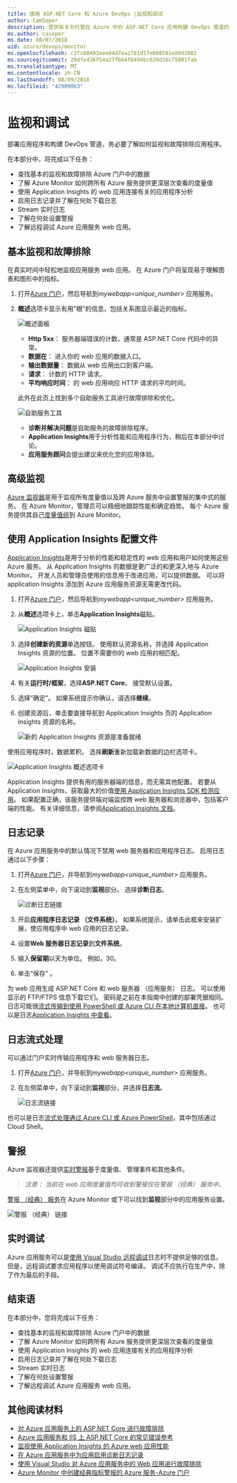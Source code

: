 ```yaml
---
title: 使用 ASP.NET Core 和 Azure DevOps |监视和调试
author: CamSoper
description: 提供有关为托管在 Azure 中的 ASP.NET Core 应用构建 DevOps 管道的端到端指导的指南。
ms.author: casoper
ms.date: 08/07/2018
uid: azure/devops/monitor
ms.openlocfilehash: c2fc88493aee04d7ea2781d17e808581e89d2082
ms.sourcegitcommit: 29dfe436f54a27fbb4f6494bc639d16c75001fab
ms.translationtype: MT
ms.contentlocale: zh-CN
ms.lasthandoff: 08/09/2018
ms.locfileid: "42909063"
---
```

# <a name="monitor-and-debug"></a>监视和调试

部署应用程序和构建 DevOps 管道，务必要了解如何监视和故障排除应用程序。

在本部分中，将完成以下任务：

* 查找基本的监视和故障排除 Azure 门户中的数据
* 了解 Azure Monitor 如何跨所有 Azure 服务提供更深层次查看的度量值
* 使用 Application Insights 的 web 应用连接有关的应用程序分析
* 启用日志记录并了解在何处下载日志
* Stream 实时日志
* 了解在何处设置警报
* 了解远程调试 Azure 应用服务 web 应用。

## <a name="basic-monitoring-and-troubleshooting"></a>基本监视和故障排除

在真实时间中轻松地监视应用服务 web 应用。 在 Azure 门户将呈现易于理解图表和图形中的指标。

1. 打开[Azure 门户](https://portal.azure.com)，然后导航到*mywebapp\<unique_number\>* 应用服务。

1. **概述**选项卡显示有用"眼"的信息，包括关系图显示最近的指标。

    ![概述面板](./media/monitoring/overview.png)

    * **Http 5xx**： 服务器端错误的计数，通常是 ASP.NET Core 代码中的异常。
    * **数据在**： 进入你的 web 应用的数据入口。
    * **输出数据量**： 数据从 web 应用出口到客户端。
    * **请求**： 计数的 HTTP 请求。
    * **平均响应时间**： 的 web 应用响应 HTTP 请求的平均时间。

    此外在此页上找到多个自助服务工具进行故障排除和优化。

    ![自助服务工具](./media/monitoring/wizards.png)

    * **诊断并解决问题**是自助服务的故障排除程序。
    * **Application Insights**用于分析性能和应用程序行为，稍后在本部分中讨论。
    * **应用服务顾问**会提出建议来优化您的应用体验。

## <a name="advanced-monitoring"></a>高级监视

[Azure 监视器](https://docs.microsoft.com/azure/monitoring-and-diagnostics/)是用于监视所有度量值以及跨 Azure 服务中设置警报的集中式的服务。 在 Azure Monitor，管理员可以精细地跟踪性能和确定趋势。 每个 Azure 服务提供其自己[度量值组](https://docs.microsoft.com/azure/monitoring-and-diagnostics/monitoring-supported-metrics#microsoftwebsites-excluding-functions)到 Azure Monitor。

## <a name="profile-with-application-insights"></a>使用 Application Insights 配置文件

[Application Insights](https://docs.microsoft.com/azure/application-insights/app-insights-overview)是用于分析的性能和稳定性的 web 应用和用户如何使用这些 Azure 服务。 从 Application Insights 的数据是更广泛的和更深入地与 Azure Monitor。 开发人员和管理员使用的信息用于改进应用，可以提供数据。 可以将 application Insights 添加到 Azure 应用服务资源无需更改代码。

1. 打开[Azure 门户](https://portal.azure.com)，然后导航到*mywebapp\<unique_number\>* 应用服务。
1. 从**概述**选项卡上，单击**Application Insights**磁贴。

    ![Application Insights 磁贴](./media/monitoring/app-insights.png)

1. 选择**创建新的资源**单选按钮。 使用默认资源名称，并选择 Application Insights 资源的位置。 位置不需要你的 web 应用的相匹配。

    ![Application Insights 安装](./media/monitoring/new-app-insights.png)

1. 有关**运行时/框架**，选择**ASP.NET Core**。 接受默认设置。
1. 选择“确定”。 如果系统提示你确认，请选择**继续**。
1. 创建资源后，单击要直接导航到 Application Insights 页的 Application Insights 资源的名称。

    ![新的 Application Insights 资源是准备就绪](./media/monitoring/new-app-insights-done.png)

使用应用程序时，数据累积。 选择**刷新**重新加载新数据的边栏选项卡。

![Application Insights 概述选项卡](./media/monitoring/app-insights-overview.png)

Application Insights 提供有用的服务器端的信息，而无需其他配置。 若要从 Application Insights，获取最大的价值[使用 Application Insights SDK 检测应用](https://docs.microsoft.com/azure/application-insights/app-insights-asp-net-core)。 如果配置正确，该服务提供端对端监控跨 web 服务器和浏览器中，包括客户端的性能。 有关详细信息，请参阅[Application Insights 文档](https://docs.microsoft.com/azure/application-insights/app-insights-overview)。

## <a name="logging"></a>日志记录

在 Azure 应用服务中的默认情况下禁用 web 服务器和应用程序日志。 启用日志通过以下步骤：

1. 打开[Azure 门户](https://portal.azure.com)，并导航到*mywebapp\<unique_number\>* 应用服务。
1. 在左侧菜单中，向下滚动到**监视**部分。 选择**诊断日志**。

    ![诊断日志链接](./media/monitoring/logging.png)

1. 开启**应用程序日志记录 （文件系统）**。 如果系统提示，请单击此框来安装扩展，使应用程序中 web 应用的日志记录。
1. 设置**Web 服务器日志记录**到**文件系统**。
1. 输入**保留期**以天为单位。 例如，30。
1. 单击“保存” 。

为 web 应用生成 ASP.NET Core 和 web 服务器 （应用服务） 日志。 可以使用显示的 FTP/FTPS 信息下载它们。 密码是之前在本指南中创建的部署凭据相同。 日志可能很[流式传输到使用 PowerShell 或 Azure CLI 在本地计算机直接](https://docs.microsoft.com/azure/app-service/web-sites-enable-diagnostic-log#download)。 也可以是日志[Application Insights 中查看](https://docs.microsoft.com/azure/app-service/web-sites-enable-diagnostic-log#how-to-view-logs-in-application-insights)。

## <a name="log-streaming"></a>日志流式处理

可以通过门户实时传输应用程序和 web 服务器日志。

1. 打开[Azure 门户](https://portal.azure.com)，并导航到*mywebapp\<unique_number\>* 应用服务。
1. 在左侧菜单中，向下滚动到**监视**部分，并选择**日志流**。

    ![日志流链接](./media/monitoring/log-stream.png)

也可以是日志[流式处理通过 Azure CLI 或 Azure PowerShell](https://docs.microsoft.com/azure/app-service/web-sites-enable-diagnostic-log#streamlogs)，其中包括通过 Cloud Shell。

## <a name="alerts"></a>警报

Azure 监视器还提供[实时警报](https://docs.microsoft.com/azure/monitoring-and-diagnostics/insights-alerts-portal)基于度量值、 管理事件和其他条件。

> *注意： 当前在 web 应用度量值均可收到警报仅在警报 （经典） 服务中。*

[警报 （经典） 服务](https://docs.microsoft.com/azure/monitoring-and-diagnostics/monitor-quick-resource-metric-alert-portal)在 Azure Monitor 或下可以找到**监视**部分中的应用服务设置。

![警报 （经典） 链接](./media/monitoring/alerts.png)

## <a name="live-debugging"></a>实时调试

Azure 应用服务可以是[使用 Visual Studio 远程调试](https://docs.microsoft.com/azure/app-service/web-sites-dotnet-troubleshoot-visual-studio#remotedebug)日志时不提供足够的信息。 但是，远程调试要求应用程序以使用调试符号编译。 调试不应执行在生产中，除了作为最后的手段。

## <a name="conclusion"></a>结束语

在本部分中，您将完成以下任务：

* 查找基本的监视和故障排除 Azure 门户中的数据
* 了解 Azure Monitor 如何跨所有 Azure 服务提供更深层次查看的度量值
* 使用 Application Insights 的 web 应用连接有关的应用程序分析
* 启用日志记录并了解在何处下载日志
* Stream 实时日志
* 了解在何处设置警报
* 了解远程调试 Azure 应用服务 web 应用。

## <a name="additional-reading"></a>其他阅读材料

* [对 Azure 应用服务上的 ASP.NET Core 进行故障排除](https://docs.microsoft.com/aspnet/core/host-and-deploy/azure-apps/troubleshoot)
* [Azure 应用服务和 IIS 上 ASP.NET Core 的常见错误参考](https://docs.microsoft.com/aspnet/core/host-and-deploy/azure-iis-errors-reference)
* [监视使用 Application Insights 的 Azure web 应用性能](https://docs.microsoft.com/azure/application-insights/app-insights-azure-web-apps)
* [在 Azure 应用服务中为应用启用诊断日志记录](https://docs.microsoft.com/azure/app-service/web-sites-enable-diagnostic-log)
* [使用 Visual Studio 对 Azure 应用服务中的 Web 应用进行故障排除](https://docs.microsoft.com/azure/app-service/web-sites-dotnet-troubleshoot-visual-studio)
* [Azure Monitor 中创建经典指标警报的 Azure 服务-Azure 门户](https://docs.microsoft.com/azure/monitoring-and-diagnostics/insights-alerts-portal)

